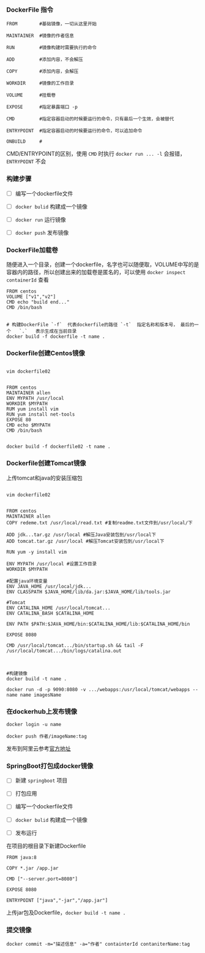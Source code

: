 ### DockerFile 指令

```shell
FROM        #基础镜像，一切从这里开始

MAINTAINER  #镜像的作者信息

RUN         #镜像构建时需要执行的命令

ADD         #添加内容，不会解压

COPY        #添加内容，会解压

WORKDIR     #镜像的工作目录

VOLUME      #挂载卷

EXPOSE      #指定暴露端口 -p

CMD         #指定容器启动的时候要运行的命令，只有最后一个生效，会被替代

ENTRYPOINT  #指定容器启动的时候要运行的命令，可以追加命令

ONBUILD     #

```



CMD/ENTRYPOINT的区别，使用 `CMD` 时执行 `docker run ... -l` 会报错，`ENTRYPOINT` 不会














### 构建步骤

- [ ] 编写一个dockerfile文件
- [ ] `docker bulid`  构建成一个镜像
- [ ] `docker run`  运行镜像
- [ ] `docker push`  发布镜像









### DockerFile加载卷

随便进入一个目录，创建一个dockerfile，名字也可以随便取，VOLUME中写的是容器内的路径，所以创建出来的加载卷是匿名的，可以使用  `docker inspect containerId`  查看

```shell
FROM centos
VOLUME ["v1","v2"]
CMD echo "build end..."
CMD /bin/bash


# 构建DockerFile `-f`  代表dockerfile的路径 `-t`  指定名称和版本号， 最后的一个   `.`   表示生成在当前目录
docker build -f dockerfile -t name .

```











### Dockerfile创建Centos镜像

```shell

vim dockerfile02


FROM centos
MAINTAINER allen
ENV MYPATH /usr/local
WORKDIR $MYPATH
RUM yum install vim
RUN yum install net-tools
EXPOSE 80
CMD echo $MYPATH
CMD /bin/bash


docker build -f dockerfile02 -t name .

```









### Dockerfile创建Tomcat镜像

上传tomcat和java的安装压缩包

```shell

vim dockerfile02


FROM centos
MAINTAINER allen
COPY redeme.txt /usr/local/read.txt #复制readme.txt文件到/usr/local/下

ADD jdk...tar.gz /usr/local #解压Java安装包到/usr/local下
ADD tomcat.tar.gz /usr/local #解压Tomcat安装包到/usr/local下

RUN yum -y install vim

ENV MYPATH /usr/local #设置工作目录
WORKDIR $MYPATH

#配置java环境变量
ENV JAVA_HOME /usr/local/jdk...
ENV CLASSPATH $JAVA_HOME/lib/da.jar:$JAVA_HOME/lib/tools.jar

#Tomcat
ENV CATALINA_HOME /usr/local/tomcat...
ENV CATALINA_BASH $CATALINA_HOME

ENV PATH $PATH:$JAVA_HOME/bin:$CATALINA_HOME/lib:$CATALINA_HOME/bin

EXPOSE 8080

CMD /usr/local/tomcat.../bin/startup.sh && tail -F /usr/local/tomcat.../bin/logs/catalina.out



#构建镜像
docker build -t name .

docker run -d -p 9090:8080 -v .../webapps:/usr/local/tomcat/webapps --name name imagesName

```









### 在dockerhub上发布镜像

```shell
docker login -u name

docker push 作者/imageName:tag
```

发布到阿里云参考[官方地址](https://account.aliyun.com/login/login.htm?oauth_callback=https%3A%2F%2Fcr.console.aliyun.com%2Fcn-hangzhou%2Finstances%2Fmirrors)











### SpringBoot打包成docker镜像

- [ ] 新建 `springboot` 项目
- [ ] 打包应用
- [ ] 编写一个dockerfile文件
- [ ] `docker bulid`  构建成一个镜像
- [ ] 发布运行




在项目的根目录下新建Dockerfile
```shell
FROM java:8

COPY *.jar /app.jar

CMD ["--server.port=8080"]

EXPOSE 8080

ENTRYPOINT ["java","-jar","/app.jar"]

```

上传jar包及Dockerfile，`docker build -t name .`









### 提交镜像

```shell
docker commit -m="描述信息" -a="作者" containterId contaniterName:tag
```